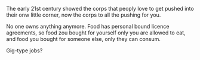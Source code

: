 The early 21st century showed the corps that peoply love to get pushed into their onw little corner, now the corps to all the pushing for you.

No one owns anything anymore. Food has personal bound licence agreements, so food zou bought for yourself only you are allowed to eat, and food you bought for someone else, only they can consum.

Gig-type jobs?


